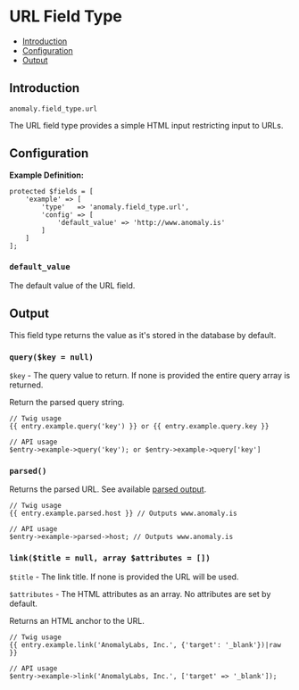 # URL Field Type

- [Introduction](#introduction)
- [Configuration](#configuration)
- [Output](#output)


<a name="introduction"></a>
## Introduction

`anomaly.field_type.url`

The URL field type provides a simple HTML input restricting input to URLs.


<a name="configuration"></a>
## Configuration

**Example Definition:**

    protected $fields = [
        'example' => [
            'type'   => 'anomaly.field_type.url',
            'config' => [
                'default_value' => 'http://www.anomaly.is'
            ]
        ]
    ];

### `default_value`

The default value of the URL field.


<a name="output"></a>
## Output

This field type returns the value as it's stored in the database by default.

### `query($key = null)`

`$key` - The query value to return. If none is provided the entire query array is returned.

Return the parsed query string.

    // Twig usage
    {{ entry.example.query('key') }} or {{ entry.example.query.key }} 
    
    // API usage
    $entry->example->query('key'); or $entry->example->query['key']

### `parsed()`

Returns the parsed URL. See available [parsed output](http://php.net/manual/en/function.parse-url.php).

    // Twig usage
    {{ entry.example.parsed.host }} // Outputs www.anomaly.is
    
    // API usage
    $entry->example->parsed->host; // Outputs www.anomaly.is

### `link($title = null, array $attributes = [])`

`$title` - The link title. If none is provided the URL will be used.

`$attributes` - The HTML attributes as an array. No attributes are set by default.

Returns an HTML anchor to the URL.

    // Twig usage
    {{ entry.example.link('AnomalyLabs, Inc.', {'target': '_blank'})|raw }}
    
    // API usage
    $entry->example->link('AnomalyLabs, Inc.', ['target' => '_blank']);
